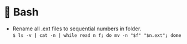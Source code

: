 # 🐚 Bash

- Rename all .ext files to sequential numbers in folder.  
`$ ls -v | cat -n | while read n f; do mv -n "$f" "$n.ext"; done`
